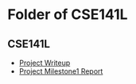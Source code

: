 # Folder of CSE141L

## CSE141L

- [Project Writeup](./cse141L_project.md)
- [Project Milestone1 Report](./cse141L_report)